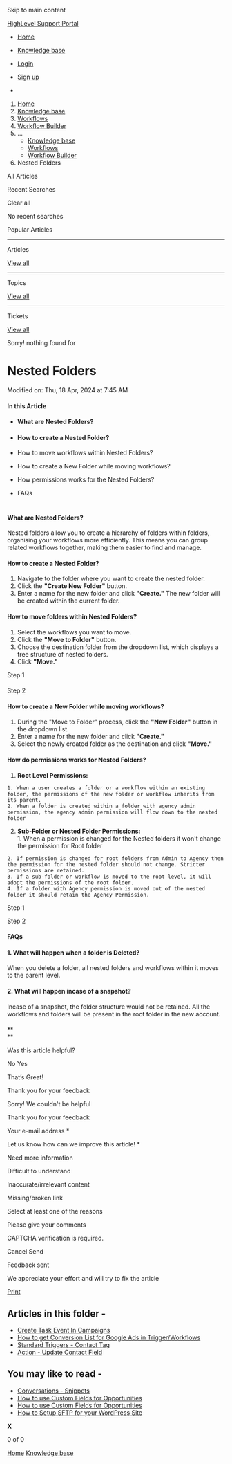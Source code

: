 Skip to main content

[ HighLevel Support Portal ](https://help.gohighlevel.com)

  * [ Home ](/support/home)
  * [ Knowledge base ](/support/solutions)

  * [Login](/support/login)
  * [Sign up](/support/signup)
  * 

  1. [Home](/support/home)
  2. [Knowledge base](/support/solutions)
  3. [Workflows](/support/solutions/48000455132)
  4. [Workflow Builder](/support/solutions/folders/48000678544)
  5. ... 
     * [Knowledge base](/support/solutions)
     * [Workflows](/support/solutions/48000455132)
     * [Workflow Builder](/support/solutions/folders/48000678544)
  6. Nested Folders

All  Articles 

Recent Searches

Clear all

No recent searches

Popular Articles

* * *

Articles

[View all](/support/search/solutions)

* * *

Topics

[View all](/support/search/topics)

* * *

Tickets

[View all](/support/search/tickets)

Sorry! nothing found for   

# Nested Folders

Modified on: Thu, 18 Apr, 2024 at 7:45 AM

#### In this Article

  * #### What are Nested Folders?

  * #### How to create a Nested Folder?

  * How to move workflows within Nested Folders?

  * How to create a New Folder while moving workflows?

  * How permissions works for the Nested Folders?

  * FAQs

#   

#### **What are Nested Folders?**

Nested folders allow you to create a hierarchy of folders within folders, organising your workflows more efficiently. This means you can group related workflows together, making them easier to find and manage.

#### **How to create a Nested Folder?**

  1. Navigate to the folder where you want to create the nested folder.
  2. Click the **"Create New Folder"** button.
  3. Enter a name for the new folder and click **"Create."** The new folder will be created within the current folder.  

#### **How to move folders within Nested Folders?**

  1. Select the workflows you want to move.
  2. Click the **"Move to Folder"** button.
  3. Choose the destination folder from the dropdown list, which displays a tree structure of nested folders.
  4. Click **"Move."**

Step 1

#### 

Step 2

####   

####   

#### **How to create a New Folder while moving workflows?**

  1. During the "Move to Folder" process, click the **"New Folder"** button in the dropdown list.
  2. Enter a name for the new folder and click **"Create."**
  3. Select the newly created folder as the destination and click **"Move."**

#### **How do permissions works for Nested Folders?**

  1. **Root Level Permissions:**   

    1. When a user creates a folder or a workflow within an existing folder, the permissions of the new folder or workflow inherits from its parent.
    2. When a folder is created within a folder with agency admin permission, the agency admin permission will flow down to the nested folder
  2. **Sub-Folder or Nested Folder Permissions:**  
    1. When a permission is changed for the Nested folders it won't change the permission for Root folder  

    2. If permission is changed for root folders from Admin to Agency then the permission for the nested folder should not change. Stricter permissions are retained.
    3. If a sub-folder or workflow is moved to the root level, it will adopt the permissions of the root folder.
    4. If a folder with Agency permission is moved out of the nested folder it should retain the Agency Permission.

Step 1

Step 2

#### **FAQs**

#### **1\. What will happen when a folder is Deleted?**

When you delete a folder, all nested folders and workflows within it moves to the parent level.

####   

#### **2\. What will happen incase of a snapshot?**

Incase of a snapshot, the folder structure would not be retained. All the workflows and folders will be present in the root folder in the new account.

####   

####   

**  
**

Was this article helpful?

No  Yes 

That’s Great!

Thank you for your feedback

Sorry! We couldn't be helpful

Thank you for your feedback

Your e-mail address *

Let us know how can we improve this article! *

Need more information 

Difficult to understand 

Inaccurate/irrelevant content 

Missing/broken link 

Select at least one of the reasons 

Please give your comments 

CAPTCHA verification is required. 

Cancel  Send 

Feedback sent

We appreciate your effort and will try to fix the article

[Print](javascript:print\(\))

## Articles in this folder -

  * [Create Task Event In Campaigns](/support/solutions/articles/48001147413-create-task-event-in-campaigns)
  * [How to get Conversion List for Google Ads in Trigger/Workflows](/support/solutions/articles/48001203453-how-to-get-conversion-list-for-google-ads-in-trigger-workflows)
  * [Standard Triggers - Contact Tag](/support/solutions/articles/48001213546-standard-triggers-contact-tag)
  * [Action - Update Contact Field](/support/solutions/articles/48001214441-action-update-contact-field)

## You may like to read -

  * [Conversations - Snippets](/support/solutions/articles/155000003707-conversations-snippets)
  * [How to use Custom Fields for Opportunities](/support/solutions/articles/155000000561-how-to-use-custom-fields-for-opportunities)
  * [How to use Custom Fields for Opportunities](/support/solutions/articles/155000000521-how-to-use-custom-fields-for-opportunities)
  * [How to Setup SFTP for your WordPress Site](/support/solutions/articles/48001229821-how-to-setup-sftp-for-your-wordpress-site)

**X**

0 of 0 []()

[Home](/support/home) [Knowledge base](/support/solutions)
